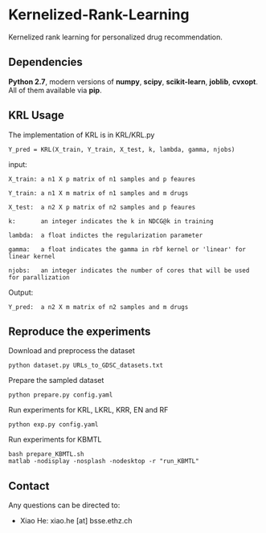# Kernelized-Rank-Learning
Kernelized rank learning for personalized drug recommendation. 

## Dependencies
**Python 2.7**, modern versions of **numpy**, **scipy**, **scikit-learn**, **joblib**, **cvxopt**. All of them available via **pip**.

## KRL Usage
The implementation of KRL is in KRL/KRL.py

    Y_pred = KRL(X_train, Y_train, X_test, k, lambda, gamma, njobs)

input:

    X_train: a n1 X p matrix of n1 samples and p feaures

    Y_train: a n1 X m matrix of n1 samples and m drugs

    X_test:  a n2 X p matrix of n2 samples and p feaures
    
    k:       an integer indicates the k in NDCG@k in training
    
    lambda:  a float indictes the regularization parameter
    
    gamma:   a float indicates the gamma in rbf kernel or 'linear' for linear kernel
    
    njobs:   an integer indicates the number of cores that will be used for parallization

Output:

    Y_pred:  a n2 X m matrix of n2 samples and m drugs

## Reproduce the experiments
Download and preprocess the dataset
    
    python dataset.py URLs_to_GDSC_datasets.txt
    
Prepare the sampled dataset    

    python prepare.py config.yaml
    
Run experiments for KRL, LKRL, KRR, EN and RF   

    python exp.py config.yaml
    
Run experiments for KBMTL
    
    bash prepare_KBMTL.sh
    matlab -nodisplay -nosplash -nodesktop -r "run_KBMTL"
    
## Contact
Any questions can be directed to:
   * Xiao He: xiao.he [at] bsse.ethz.ch

